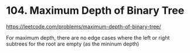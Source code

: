 # 104. Maximum Depth of Binary Tree

https://leetcode.com/problems/maximum-depth-of-binary-tree/

For maximum depth, there are no edge cases where the left or right subtrees for the root are empty (as the mininum depth)
